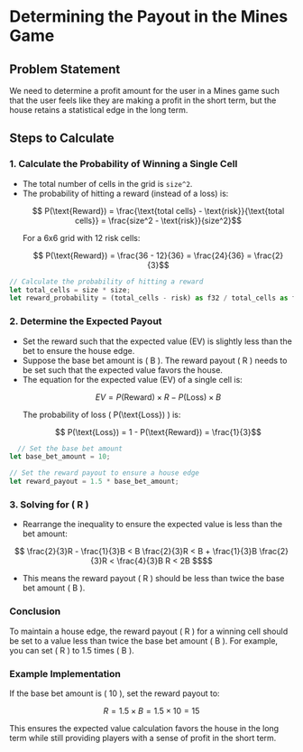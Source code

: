 # Determining the Payout in the Mines Game

## Problem Statement
We need to determine a profit amount for the user in a Mines game such that the user feels like they are making a profit in the short term, but the house retains a statistical edge in the long term.

## Steps to Calculate

### 1. Calculate the Probability of Winning a Single Cell
- The total number of cells in the grid is `size^2`.
- The probability of hitting a reward (instead of a loss) is:
  ```math
    P(\text{Reward}) = \frac{\text{total cells} - \text{risk}}{\text{total cells}} = \frac{size^2 - \text{risk}}{size^2}
  ```
  For a 6x6 grid with 12 risk cells:
  ```math 
    P(\text{Reward}) = \frac{36 - 12}{36} = \frac{24}{36} = \frac{2}{3}
  ```

```js
// Calculate the probability of hitting a reward
let total_cells = size * size;
let reward_probability = (total_cells - risk) as f32 / total_cells as f32;
```

### 2. Determine the Expected Payout
- Set the reward such that the expected value (EV) is slightly less than the bet to ensure the house edge.
- Suppose the base bet amount is \( B \). The reward payout \( R \) needs to be set such that the expected value favors the house.
- The equation for the expected value (EV) of a single cell is:
  ```math
    EV = P(\text{Reward}) \times R - P(\text{Loss}) \times B
  ```
  The probability of loss \( P(\text{Loss}) \) is:
  ```math
    P(\text{Loss}) = 1 - P(\text{Reward}) = \frac{1}{3}
  ```

```js
  // Set the base bet amount
let base_bet_amount = 10;

// Set the reward payout to ensure a house edge
let reward_payout = 1.5 * base_bet_amount;
```

### 3. Solving for \( R \)
- Rearrange the inequality to ensure the expected value is less than the bet amount:

```math
 \frac{2}{3}R - \frac{1}{3}B < B 
\frac{2}{3}R < B + \frac{1}{3}B 
 \frac{2}{3}R < \frac{4}{3}B
 R < 2B $$
```

- This means the reward payout \( R \) should be less than twice the base bet amount \( B \).

### Conclusion
To maintain a house edge, the reward payout \( R \) for a winning cell should be set to a value less than twice the base bet amount \( B \). For example, you can set \( R \) to 1.5 times \( B \).

### Example Implementation
If the base bet amount is \( 10 \), set the reward payout to:

```math
    R = 1.5 \times B = 1.5 \times 10 = 15
```

This ensures the expected value calculation favors the house in the long term while still providing players with a sense of profit in the short term.
